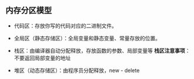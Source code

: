 ## 内存分区模型

* 代码区：存放你写的代码对应的二进制文件。
* 全局区（静态存储区）：全局变量和静态变量、常量存放的位置。
* 栈区：由编译器自动分配释放，存放函数的参数、局部变量等
**栈区注意事项**：不要返回局部变量的地址

* 堆区（动态存储区）：由程序员分配释放，new - delete




